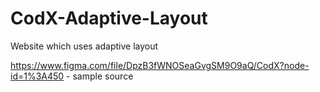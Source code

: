 # CodX-Adaptive-Layout
 Website which uses adaptive layout

 https://www.figma.com/file/DpzB3fWNOSeaGvgSM9O9aQ/CodX?node-id=1%3A450 - sample source
